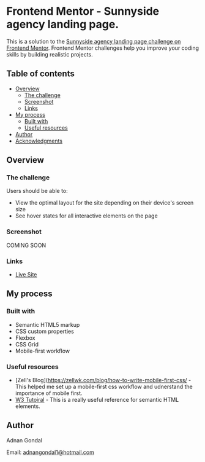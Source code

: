 # Frontend Mentor - Sunnyside agency landing page.

This is a solution to the [Sunnyside agency landing page challenge on Frontend Mentor](https://www.frontendmentor.io/challenges/sunnyside-agency-landing-page-7yVs3B6ef). Frontend Mentor challenges help you improve your coding skills by building realistic projects.

## Table of contents

- [Overview](#overview)
  - [The challenge](#the-challenge)
  - [Screenshot](#screenshot)
  - [Links](#links)
- [My process](#my-process)
  - [Built with](#built-with)
  - [Useful resources](#useful-resources)
- [Author](#author)
- [Acknowledgments](#acknowledgments)

## Overview

### The challenge

Users should be able to:

- View the optimal layout for the site depending on their device's screen size
- See hover states for all interactive elements on the page

### Screenshot

COMING SOON

### Links

- [Live Site](https://adnangondal.github.io/sunny-side-agency/)

## My process

### Built with

- Semantic HTML5 markup
- CSS custom properties
- Flexbox
- CSS Grid
- Mobile-first workflow


### Useful resources

- [Zell's Blog](https://zellwk.com/blog/how-to-write-mobile-first-css/ - This helped me set up a mobile-first css workflow and udnerstand the importance of mobile first.
- [W3 Tutoiral](https://www.w3schools.com/html/html5_semantic_elements.asp) - This is a really useful reference for semantic HTML elements. 

## Author

Adnan Gondal

Email: adnangondal1@hotmail.com


